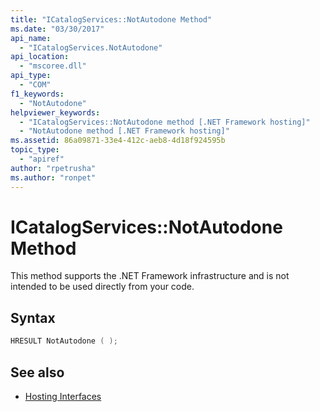 ```yaml
---
title: "ICatalogServices::NotAutodone Method"
ms.date: "03/30/2017"
api_name: 
  - "ICatalogServices.NotAutodone"
api_location: 
  - "mscoree.dll"
api_type: 
  - "COM"
f1_keywords: 
  - "NotAutodone"
helpviewer_keywords: 
  - "ICatalogServices::NotAutodone method [.NET Framework hosting]"
  - "NotAutodone method [.NET Framework hosting]"
ms.assetid: 86a09871-33e4-412c-aeb8-4d18f924595b
topic_type: 
  - "apiref"
author: "rpetrusha"
ms.author: "ronpet"
---
```

# ICatalogServices::NotAutodone Method
This method supports the .NET Framework infrastructure and is not intended to be used directly from your code.  
  
## Syntax  
  
```cpp  
HRESULT NotAutodone ( );  
```  
  
## See also

- [Hosting Interfaces](../../../../docs/framework/unmanaged-api/hosting/hosting-interfaces.md)

